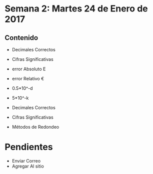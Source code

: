 # Semana 2: Martes 24 de Enero de 2017

## Contenido

+ Decimales Correctos
+ Cifras Significativas

+ error Absoluto E
+ error Relativo €
+ 0.5*10^-d

+ 5*10^-k
+ Decimales Correctos
+ Cifras Significativas
+ Métodos de Redondeo

# Pendientes

+ Enviar Correo
+ Agregar Al sitio

